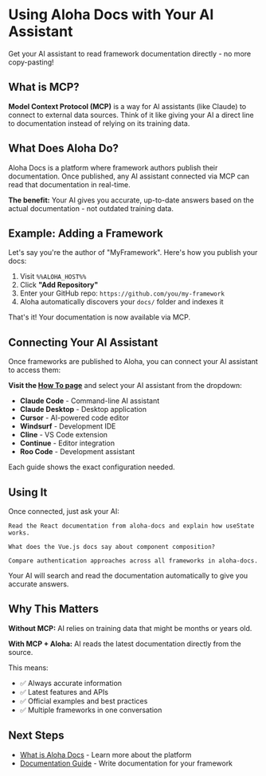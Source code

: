 # Using Aloha Docs with Your AI Assistant

Get your AI assistant to read framework documentation directly - no more copy-pasting!

## What is MCP?

**Model Context Protocol (MCP)** is a way for AI assistants (like Claude) to connect to external data sources. Think of it like giving your AI a direct line to documentation instead of relying on its training data.

## What Does Aloha Do?

Aloha Docs is a platform where framework authors publish their documentation. Once published, any AI assistant connected via MCP can read that documentation in real-time.

**The benefit:** Your AI gives you accurate, up-to-date answers based on the actual documentation - not outdated training data.

## Example: Adding a Framework

Let's say you're the author of "MyFramework". Here's how you publish your docs:

1. Visit `%%ALOHA_HOST%%`
2. Click **"Add Repository"**
3. Enter your GitHub repo: `https://github.com/you/my-framework`
4. Aloha automatically discovers your `docs/` folder and indexes it

That's it! Your documentation is now available via MCP.

## Connecting Your AI Assistant

Once frameworks are published to Aloha, you can connect your AI assistant to access them:

**Visit the [How To page](%%ALOHA_HOST%%/#howto)** and select your AI assistant from the dropdown:

- **Claude Code** - Command-line AI assistant
- **Claude Desktop** - Desktop application
- **Cursor** - AI-powered code editor
- **Windsurf** - Development IDE
- **Cline** - VS Code extension
- **Continue** - Editor integration
- **Roo Code** - Development assistant

Each guide shows the exact configuration needed.

## Using It

Once connected, just ask your AI:

```
Read the React documentation from aloha-docs and explain how useState works.
```

```
What does the Vue.js docs say about component composition?
```

```
Compare authentication approaches across all frameworks in aloha-docs.
```

Your AI will search and read the documentation automatically to give you accurate answers.

## Why This Matters

**Without MCP:** AI relies on training data that might be months or years old.

**With MCP + Aloha:** AI reads the latest documentation directly from the source.

This means:
- ✅ Always accurate information
- ✅ Latest features and APIs
- ✅ Official examples and best practices
- ✅ Multiple frameworks in one conversation

## Next Steps

- [What is Aloha Docs](./what-is-aloha.md) - Learn more about the platform
- [Documentation Guide](./documentation-guide.md) - Write documentation for your framework
